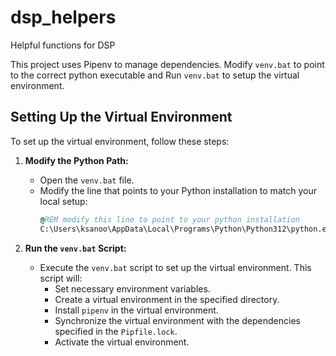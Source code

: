 # dsp_helpers
Helpful functions for DSP

This project uses Pipenv to manage dependencies. 
Modify `venv.bat` to point to the correct python executable and 
Run `venv.bat` to setup the virtual environment.

## Setting Up the Virtual Environment

To set up the virtual environment, follow these steps:

1. **Modify the Python Path:**
    - Open the `venv.bat` file.
    - Modify the line that points to your Python installation to match your local setup:
      ```bat
      @REM modify this line to point to your python installation
      C:\Users\ksanoo\AppData\Local\Programs\Python\Python312\python.exe -m venv %VENV_DIR%
      ```

2. **Run the `venv.bat` Script:**
    - Execute the `venv.bat` script to set up the virtual environment. This script will:
        - Set necessary environment variables.
        - Create a virtual environment in the specified directory.
        - Install `pipenv` in the virtual environment.
        - Synchronize the virtual environment with the dependencies specified in the `Pipfile.lock`.
        - Activate the virtual environment.